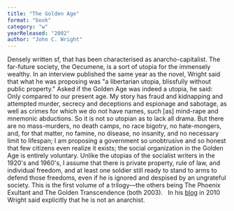 ```yaml
---
title: "The Golden Age"
format: "book"
category: "w"
yearReleased: "2002"
author: "John C. Wright"
---
```

Densely written sf, that has been characterised as anarcho-capitalist.  The far-future society, the Oecumene, is a sort of utopia for the immensely  wealthy. In an interview published the same year as the novel, Wright said that  what he was proposing was "a libertarian utopia, blissfully without public  property." Asked if the Golden Age was indeed a utopia, he said: 
 
Only compared to our present age. My story has fraud and  kidnapping and attempted murder, secrecy and deceptions and espionage and  sabotage, as well as crimes for which we do not have names, such [as] mind-rape  and mnemonic abductions. So it is not so utopian as to lack all drama. 
But there are no mass-murders, no death camps, no race  bigotry, no hate-mongers, and, for that matter, no famine, no disease, no  insanity, and no necessary limit to lifespan; I am proposing a government so  unobtrusive and so honest that few citizens even realize it exists; the social  organization in the Golden Age is entirely voluntary. 
Unlike the utopias of the socialist writers in the 1920's  and 1960's, I assume that there is private property, rule of law, and individual  freedom, and at least one soldier still ready to stand to arms to defend those  freedoms, even if he is ignored and despised by an ungrateful society. 
This is the first volume of a trilogy—the others being The Phoenix Exultant and The Golden  Transcendence (both 2003).
 
In his <a href="http://www.scifiwright.com/2010/01/the-reason-why-i-am-not-an-anarchist/"> blog</a> in 2010 Wright said explicitly that he is not an anarchist.
 